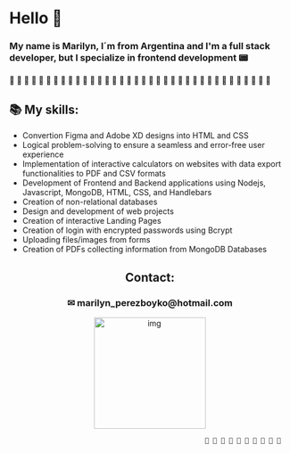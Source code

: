 # Hello 👋
### My name is Marilyn, I´m from Argentina and I'm a full stack developer, but I specialize in frontend development 📟

🌺 🌺 🌺 🌺 🌺 🌺 🌺 🌺 🌺 🌺 🌺 🌺 🌺 🌺 🌺 🌺 🌺 🌺 🌺 🌺 🌺 🌺 🌺 🌺 🌺 🌺 🌺 🌺 🌺 🌺 🌺 🌺 🌺 🌺 🌺 🌺 

## 📚 My skills:                                                                                                       
- Convertion Figma and Adobe XD designs into HTML and CSS
- Logical problem-solving to ensure a seamless and error-free user experience
- Implementation of interactive calculators on websites with data export functionalities to PDF and CSV formats
- Development of Frontend and Backend applications using Nodejs, Javascript, MongoDB, HTML, CSS, and Handlebars
- Creation of non-relational databases
- Design and development of web projects
- Creation of interactive Landing Pages
- Creation of login with encrypted passwords using Bcrypt
- Uploading files/images from forms
- Creation of PDFs collecting information from MongoDB Databases



<div align="center">
  <h2>Contact:</<h2>
    <h3>✉ marilyn_perezboyko@hotmail.com</h3>
</div>


<div align="center">
  <img align="center" alt="img" src="https://cdn.picrew.me/shareImg/org/202304/1955517_qgrL0z5A.png" height="200" width="200">
</div>

 
                                                     🌺 🌺 🌺 🌺 🌺 🌺 🌺 🌺 🌺 🌺
                                                  


 


